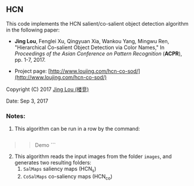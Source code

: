 ## HCN

This code implements the HCN salient/co-salient object detection algorithm in the following paper:

 - **Jing Lou**, Fenglei Xu, Qingyuan Xia, Wankou Yang, Mingwu Ren, "Hierarchical Co-salient Object Detection via Color Names," In *Proceedings of the Asian Conference on Pattern Recognition* (**ACPR**), pp. 1-7, 2017.

 - Project page: [http://www.loujing.com/hcn-co-sod/](http://www.loujing.com/hcn-co-sod/)
 <!--- You can directly download the zipped file of the MATLAB code: [RPC.zip](https://raw.githubusercontent.com/jinglou/p2014-rpc-saliency/master/RPC.zip).-->

Copyright (C) 2017 [Jing Lou (楼竞)](http://www.loujing.com/)

Date: Sep 3, 2017


### Notes:

 1. This algorithm can be run in a row by the command:
 	```matlab
>> Demo
	```

 2. This algorithm reads the input images from the folder `images`, and generates two resulting folders:
	 1. `SalMaps`    saliency maps (HCN<sub>s</sub>)
	 2. `CoSalMaps`  co-saliency maps (HCN<sub>co</sub>)
